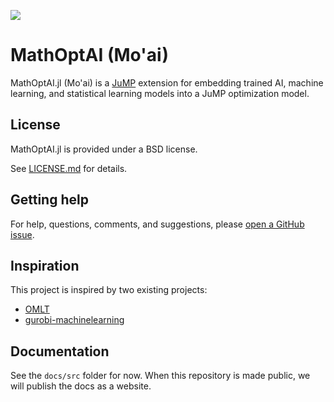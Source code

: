 ![](https://upload.wikimedia.org/wikipedia/commons/2/22/Standing_Moai_at_Ahu_Tongariki%2C_Easter_Island%2C_Pacific_Ocean.jpg)

# MathOptAI (Mo'ai)

MathOptAI.jl (Mo'ai) is a [JuMP](https://jump.dev) extension for embedding
trained AI, machine learning, and statistical learning models into a JuMP
optimization model.

## License

MathOptAI.jl is provided under a BSD license.

See [LICENSE.md](LICENSE.md) for details.

## Getting help

For help, questions, comments, and suggestions, please [open a GitHub issue](https://github.com/lanl-ansi/MathOptAI.jl/issues/new).

## Inspiration

This project is inspired by two existing projects:

 * [OMLT](https://github.com/cog-imperial/OMLT)
 * [gurobi-machinelearning](https://github.com/Gurobi/gurobi-machinelearning)

## Documentation

See the `docs/src` folder for now. When this repository is made public, we will
publish the docs as a website.
